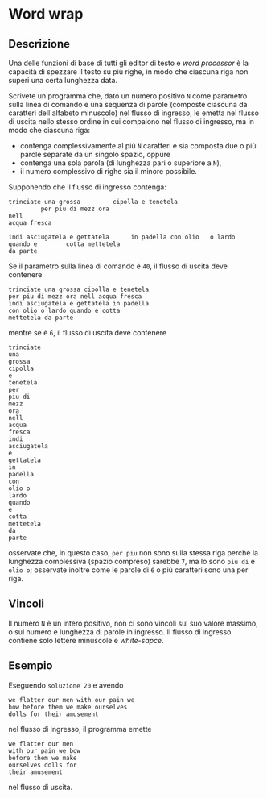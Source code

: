 Word wrap
=========

Descrizione
-----------

Una delle funzioni di base di tutti gli editor di testo e *word processor* è la
capacità di spezzare il testo su più righe, in modo che ciascuna riga non superi
una certa lunghezza data.

Scrivete un programma che, dato un numero positivo `N` come parametro sulla
linea di comando e una sequenza di parole (composte ciascuna da caratteri
dell'alfabeto minuscolo) nel flusso di ingresso, le emetta nel flusso di uscita
nello stesso ordine in cui compaiono nel flusso di ingresso, ma in modo che
ciascuna riga:

- contenga complessivamente al più `N` caratteri e sia composta due o più
  parole separate da un singolo spazio, oppure
- contenga una sola parola (di lunghezza pari o superiore a `N`),
- il numero complessivo di righe sia il minore possibile.

Supponendo che il flusso di ingresso contenga:

    trinciate una grossa         cipolla e tenetela
             per piu di mezz ora
    nell
    acqua fresca

    indi asciugatela e gettatela      in padella con olio   o lardo
    quando e        cotta mettetela
    da parte

Se il parametro sulla linea di comando è `40`, il flusso di uscita deve contenere

    trinciate una grossa cipolla e tenetela
    per piu di mezz ora nell acqua fresca
    indi asciugatela e gettatela in padella
    con olio o lardo quando e cotta
    mettetela da parte

mentre se è `6`, il flusso di uscita deve contenere

    trinciate
    una
    grossa
    cipolla
    e
    tenetela
    per
    piu di
    mezz
    ora
    nell
    acqua
    fresca
    indi
    asciugatela
    e
    gettatela
    in
    padella
    con
    olio o
    lardo
    quando
    e
    cotta
    mettetela
    da
    parte

osservate che, in questo caso, `per piu` non sono sulla stessa riga perché la
lunghezza complessiva (spazio compreso) sarebbe `7`, ma lo sono `piu di` e
`olio o`; osservate inoltre come le parole di `6` o più caratteri sono una per
riga.


Vincoli
-------

Il numero `N` è un intero positivo, non ci sono vincoli sul suo valore massimo,
o sul numero e lunghezza di parole in ingresso. Il flusso di ingresso contiene
solo lettere minuscole e *white-sapce*.

Esempio
-------

Eseguendo `soluzione 20` e avendo

    we flatter our men with our pain we
    bow before them we make ourselves
    dolls for their amusement

nel flusso di ingresso, il programma emette

    we flatter our men
    with our pain we bow
    before them we make
    ourselves dolls for
    their amusement

nel flusso di uscita.
